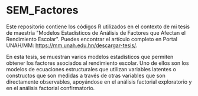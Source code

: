 # SEM_Factores
Este repositorio contiene los códigos R utilizados en el contexto de mi tesis de maestría "Modelos Estadísticos de Análisis de Factores que Afectan el
Rendimiento Escolar". Puedes encontrar el artículo completo en Portal UNAH/MM: https://mm.unah.edu.hn/descargar-tesis/.

En esta tesis, se muestran varios modelos estadísticos que permiten obtener los factores asociados al rendimiento
escolar. Uno de ellos son los modelos de ecuaciones estructurales que utilizan variables latentes o constructos que 
son medidas a través de otras variables que son directamente observables, apoyándose en el análisis factorial 
exploratorio y en el análisis factorial confirmatorio. 
